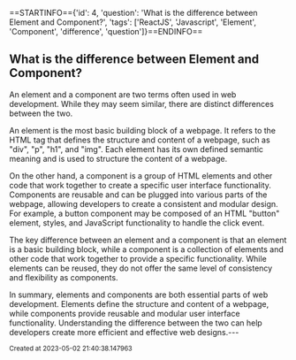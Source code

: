 ==STARTINFO=={'id': 4, 'question': 'What is the difference between Element and Component?', 'tags': ['ReactJS', 'Javascript', 'Element', 'Component', 'difference', 'question']}==ENDINFO==
## What is the difference between Element and Component?

An element and a component are two terms often used in web development. While they may seem similar, there are distinct differences between the two.

An element is the most basic building block of a webpage. It refers to the HTML tag that defines the structure and content of a webpage, such as "div", "p", "h1", and "img". Each element has its own defined semantic meaning and is used to structure the content of a webpage.

On the other hand, a component is a group of HTML elements and other code that work together to create a specific user interface functionality. Components are reusable and can be plugged into various parts of the webpage, allowing developers to create a consistent and modular design. For example, a button component may be composed of an HTML "button" element, styles, and JavaScript functionality to handle the click event.

The key difference between an element and a component is that an element is a basic building block, while a component is a collection of elements and other code that work together to provide a specific functionality. While elements can be reused, they do not offer the same level of consistency and flexibility as components.

In summary, elements and components are both essential parts of web development. Elements define the structure and content of a webpage, while components provide reusable and modular user interface functionality. Understanding the difference between the two can help developers create more efficient and effective web designs.---

<small>Created at 2023-05-02 21:40:38.147963</small>